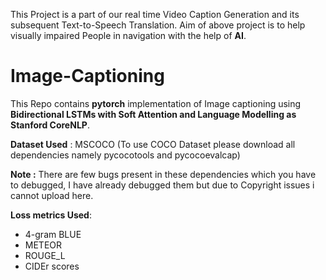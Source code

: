 This Project is a part of our real time Video Caption Generation and its subsequent Text-to-Speech Translation. 
Aim of above project is to help visually impaired People in navigation with the help of __AI__.
# Image-Captioning
This Repo contains __pytorch__ implementation of Image captioning using __Bidirectional LSTMs with Soft Attention and Language Modelling as Stanford CoreNLP__.

__Dataset Used__  : MSCOCO (To use COCO Dataset please download all dependencies namely pycocotools and pycocoevalcap)

__Note :__  There are few bugs present in these dependencies which you have to debugged,  I have already debugged them but due to Copyright issues i cannot upload here.

__Loss metrics Used__: 
* 4-gram BLUE 
* METEOR
* ROUGE_L
* CIDEr  scores 
